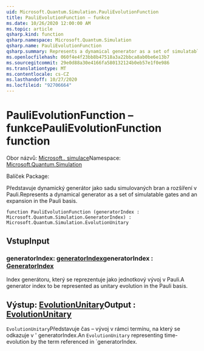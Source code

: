 ```yaml
---
uid: Microsoft.Quantum.Simulation.PauliEvolutionFunction
title: PauliEvolutionFunction – funkce
ms.date: 10/26/2020 12:00:00 AM
ms.topic: article
qsharp.kind: function
qsharp.namespace: Microsoft.Quantum.Simulation
qsharp.name: PauliEvolutionFunction
qsharp.summary: Represents a dynamical generator as a set of simulatable gates and an expansion in the Pauli basis.
ms.openlocfilehash: 060f4e4f23bb8b47518a3a22bbca8ab0be6e13b7
ms.sourcegitcommit: 29e0d88a30e4166fa580132124b0eb57e1f0e986
ms.translationtype: MT
ms.contentlocale: cs-CZ
ms.lasthandoff: 10/27/2020
ms.locfileid: "92706664"
---
```

# <a name="paulievolutionfunction-function"></a><span data-ttu-id="0e8fb-102">PauliEvolutionFunction – funkce</span><span class="sxs-lookup"><span data-stu-id="0e8fb-102">PauliEvolutionFunction function</span></span>

<span data-ttu-id="0e8fb-103">Obor názvů: [Microsoft.. simulace](xref:Microsoft.Quantum.Simulation)</span><span class="sxs-lookup"><span data-stu-id="0e8fb-103">Namespace: [Microsoft.Quantum.Simulation](xref:Microsoft.Quantum.Simulation)</span></span>

<span data-ttu-id="0e8fb-104">Balíček [](https://nuget.org/packages/)</span><span class="sxs-lookup"><span data-stu-id="0e8fb-104">Package: [](https://nuget.org/packages/)</span></span>


<span data-ttu-id="0e8fb-105">Představuje dynamický generátor jako sadu simulovaných bran a rozšíření v Pauli.</span><span class="sxs-lookup"><span data-stu-id="0e8fb-105">Represents a dynamical generator as a set of simulatable gates and an expansion in the Pauli basis.</span></span>

```qsharp
function PauliEvolutionFunction (generatorIndex : Microsoft.Quantum.Simulation.GeneratorIndex) : Microsoft.Quantum.Simulation.EvolutionUnitary
```


## <a name="input"></a><span data-ttu-id="0e8fb-106">Vstup</span><span class="sxs-lookup"><span data-stu-id="0e8fb-106">Input</span></span>

### <a name="generatorindex--generatorindex"></a><span data-ttu-id="0e8fb-107">generatorIndex: [generatorIndex](xref:Microsoft.Quantum.Simulation.GeneratorIndex)</span><span class="sxs-lookup"><span data-stu-id="0e8fb-107">generatorIndex : [GeneratorIndex](xref:Microsoft.Quantum.Simulation.GeneratorIndex)</span></span>

<span data-ttu-id="0e8fb-108">Index generátoru, který se reprezentuje jako jednotkový vývoj v Pauli.</span><span class="sxs-lookup"><span data-stu-id="0e8fb-108">A generator index to be represented as unitary evolution in the Pauli basis.</span></span>



## <a name="output--evolutionunitary"></a><span data-ttu-id="0e8fb-109">Výstup: [EvolutionUnitary](xref:Microsoft.Quantum.Simulation.EvolutionUnitary)</span><span class="sxs-lookup"><span data-stu-id="0e8fb-109">Output : [EvolutionUnitary](xref:Microsoft.Quantum.Simulation.EvolutionUnitary)</span></span>

<span data-ttu-id="0e8fb-110">`EvolutionUnitary`Představuje čas – vývoj v rámci termínu, na který se odkazuje v ' generatorIndex.</span><span class="sxs-lookup"><span data-stu-id="0e8fb-110">An `EvolutionUnitary` representing time-evolution by the term referenced in \`generatorIndex.</span></span>